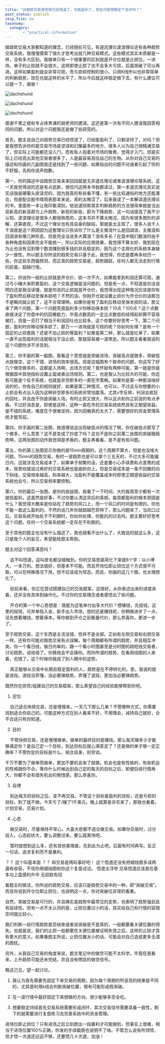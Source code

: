 ```yaml
---
title: "对趋势交易感觉我已经悟道了，也能盈利了，现在只是想稳定下去对吗？"
post_status: publish
skip_file: no
taxonomy:
  category:
        - "practical-information"
---
```


做趋势交易大家都知道的理念，已经随处可见，有道氏理论波浪理论还有各种趋势交易系统，我慢慢摸索了很久才思考出就几种交易模式。这些模式其实本质都是一样，没有多大区别。我做单只有一个很重要的区别就是开仓位就是止损位，一进场，单子的止损就不会很大，这样即使止损了也不会多大亏损，后面突破了可以再进。这样如果盈利就会非常可观，而亏损却控制的很小。只用K线所以也非常简单的判断趋势，现在也就这样的水平了，所以今后就这样稳定做下去，有什么建议可以提一下，谢谢！

![dachshund](https://cdn.fendou.la/funstoutiao/2020/12/110858614.jpg)

![dachshund](https://cdn.fendou.la/funstoutiao/2020/12/110939036.jpg)

![dachshund](https://cdn.fendou.la/funstoutiao/2020/12/111951860.jpg)

感谢千里之堤和专占体育课的胡老师的邀请。这还是第一次有不同人邀请我回答相同的问题，所以对这个问题我还是做了些研究的。

首先，题主说自己对趋势交易已经悟道了，已经能盈利了，只剩坚持了，对吗？但是我想告诉你的是交易市场是谬误和幻像最多的地方，很多人以为自己很精通交易了，但实际上可能都还没入门，而有些人抱着对市场的敬畏，觉得才入门，但是实际上已经高出其他交易者很多了，人是最容易高估自己的生物。从你对自己交易的描述和你画的几副图我还是找到了一些问题，如果指出的问题不对或者引起了你的不舒服，先和你说声抱歉。

第一，你的描述中说趋势交易来来回回就是无非道氏理论或者波浪理论等系统。这一天我觉得说的还是有点武断，很恰巧这两本书我都读过，第一本道氏理论其实说实话我是硬着头皮读完的，因为我真的有些看不懂，有一些比较通俗的地方还能凑合，但是配合股市晴雨表那本来说，真的太晦涩了。后来我读了一本解读道氏理论的书，里面有一本让我印象深刻，他说道琼斯其实判断趋势的方法很简单就是当出现新高的新高即为上升趋势，新低的新低，即为下降趋势，这一句话提高了我不少认知。波浪理论是很多人都很熟悉的，这本书并不算太晦涩，因为有很多图形的讲解，还算直观，不过这个理论也有其自身的缺陷，那就是太主观了，很多人说千人千浪就是这个原因因为这套理论只告诉你了什么是主推浪什么是回调浪，主推浪和回调浪有哪几种形态，但是完全没说多大算浪？浪有多长？在盘中我们数浪时由于各种角度和因素完全不能统一，所以实际的应用效果，我觉得不算太好，我到现在为止也没有见到哪个数浪赚到很多钱的并且稳定的，因为这个主观化的系统本身缺少一致性。所以题主你所说的趋势交易只基于此，我觉得，你还是要再多经历一些，你这些东西偏预测，而正真的趋势交易是，趋势跟踪，任何人都无法走到行情的前面，超越行情。

第二，你说你一般的止损就是开仓价，损一次不大，如果能拿到利润还算可观，通过亏小赚大来积累盈利，这个交易逻辑是没问题的。但是有一点，不知道是你没说明白还是我没读懂，就是你说的止损就是开仓价，我觉得出现这种情况应该是你有了盈利然后移动至保本损吧？不然的话，你刚开仓就设置止损价为开仓价的话那岂不是瞬间就止损了，这不合常理啊。如果你是有了盈利后移动至保本损的话，那又来了两个问题，第一个问题究竟盈利多少你移动保本损？10点？100点？这个点数直接决定了你盘中的抗回撤能力，毕竟点数高的一定比点数低的经得起折腾不容易被打，但是一旦打了相当于利润回吐也比较多，这个你要好好思考一下。第二个问题，盈利时你移动保本损了，那万一一进场就是亏损的呢？你如何处理？是有一个固定的止损套路？还是不加止损的等盈利？如果是第二种，那么就是扛单了，如果一直不出现盈利的话就相当于没止损，那就容易被一波带走。所以题主看看我说的这个问题你涉不涉及到。

第三，你手画的第一副图，我看这个意思就是突破进场，突破高点就做多，突破低点就做空，这个不错，进场的效率很高。但是这幅图有个致命的问题，你这写了好几个做空做多的，这都是入场啊，出场方式呢？我怀疑有两种可能，第一就是你是根据盘中其他指标设置止盈或者出场规则。第二，也是我认为比较大的可能，你这有可能是个反手系统，也就是非空即多的一直在市策略。如果你是第一种那没啥好说的的，你有自己的规则就好，如果是第二种情况，也可以，不过这与你想要的小止损会有点出入因为这种非空即多的系统非常怕震荡，尤其v字反转，利润会疯狂的回吐，并且由于你是突破入场，有时止损又很大，所以这点和你之前说的有点矛盾，不过好消息是，即使是这样，这种一直在市的交易系统依然具有正期望收益，是不错的系统，难度在于很难坚持，因为回撤真的太大了，需要很好的资金管理系统才能驾驭。

第四，你手画的第二张图，按道理说这出现破低点的情况了啊，你在破低点那写了个做多，什么意思？这不是变成了抄底了吗？这也不是你之前第二张图的突破跟趋势啊，这两张图的动作我觉得是矛盾的，题主再看看，是不是有些问题。

第五，你的第三张图显示你做的是15min周期的，这个周期不算大，但是也没啥大问题，15min的趋势交易，有时一波趋势也是可以拿个三五天的，不过大多可能偏日内，这就涉及交易成本了，如果单子频繁的话，还是要小心手续费和点差费的成本，我曾经就说过再好的交易系统也是曲折向上，但是交易成本是一条不回撤的向下斜线，交易频率越高，斜率越大，当盈利不能覆盖成本时即使正期望收益的交易系统也会亏，所以交易频率要控制。

第六，你的最后一张图，是你的收益图，我看了一下时间，大约每周至少都有一次提现盈利，这虽然是好事，不过你要认清这背后的真相，每周都盈利的根本原因是什么？我觉得大概率是你站在了趋势的风口上，而一个风口的时间是有限的，你也不能一直这么盈利的，不然的话几年你就超越巴菲特了，那么问题来了，当风口过后，交易系统开始处于不利期时，你如何处理，你能抗的过去吗，题主要好好思考这个问题，任何一个交易系统都一定存在不利期的。

至于其他的题主也没有什么描述了，我也就看不出什么了，大致说的就这么多，这只是我个人的妄见，希望能给题主帮助。

题主对这个回答满意吗？

    这不叫悟道，这叫皮毛都没接触到。你的交易思路简化下来就8个字：以小博大，一本万利。想法很好，但基本不可能。而且开场位即止损位这个方式很不可取，可以在特殊情况下用，但不应该成为常态。而且，你画的这几个图，也太理想化了。

    目前来看，你正在尝试搭建自己的交易框架，这很好。从你表述出来的进度来看，还并没有具体到操作化。不过你的交易理念或者感悟出了些问题。

    开仓的第一个中心思想是：我能为这笔单付出多大代价？想赚钱，先投钱。这里的投钱，可并单指入金。新手出入市场，想的还是赚钱呢，你稍微进步了一点，没先想着赚钱，想着保本。等你做到开仓之前衡量代价，那么恭喜你，更进一步了。

至于趋势交易，这个东西是主流没错，但并不是全部。正如有左侧交易和右侧交易一样。还有你可能对趋势交易有点误解。每个周期都有所谓的趋势，并且相互冲突。你一个看日线，做日内单的，跟一个看小时图甚至是分时图的超短线交易者，讨论趋势，说他错了。你猜他会不会揍你。而你所谓的趋势，在看周线图的人来看，也错了。这个时候你就成了别人眼中的逆势。

    真正能够从交易中长期且稳定盈利的人，趋势是在不停转化的。恩，我说的就是波段。波段没弄懂，没必要弹趋势。弄懂了波段，更加没必要弹趋势。

既然你在研究/组建自己的交易框架，那么希望自己的经验能够帮到你吧。

1. 定位

    自己适合快频交易，还是慢慢来，一天几下那么几单？不管哪种方式，你需要找到适合你自己的。可能这种方式在别人看来不好，不用理会，减持自己就好，合不合适只有你知道。

2. 目的

    不管快频交易，还是慢慢做单。做单的最终目的是赚钱。那么每天赚多少才能够满足你？是自己定一个目标，到达目标后就心满意足了？还是做的单子够一定正确率？不管你定的目标是什么，结合自身，别空谈。

千万不要为了做单而做单，更加不要机会来了就做。机会也是有性格的，有些机会的性格跟你不合。等你什么时候达到自己定的每天的目标之后，即便后续行情再大，你都不会有错失机会的惋惜感，那么恭喜你。

3. 自律

    到达每天的目标之后，变不再交易。不管这个目标是盈利的目标，还是亏损的目标。到了就不做。今天亏了/赚了1千美元，晚上就算是非农来了，那我也看着。计划交易，交易计划。

4. 心态

    做交易时，尽量保持平常心。大喜大悲都不适合做交易。如果你交易时，过分投入，心态起伏大，要么调整过来，要么就离场吧。

    暂时就想到这么多，还有其他事情做，先到此为止吧，后面有时间再写。反正一句话，追求复利而不是暴利。

？？ 这个叫基本面 ？？ 和交易是两码事好吧！ 这个悟道还没有把蜡烛图多读两遍有收获，不信你用蜡烛图和你这个复盘试试。 悟道太浮夸 交易悟道应该是在基本功上盘感的升华 无招胜有招

看题主的做法，你所说的趋势交易，应该只是趋势交易中的一种，即“突破交易”。而且你说到开仓位即止损位，也说明这一点，你对突破位非常的看重。

自然，突破交易是可行的，并且确实是趋势中最常见的走势，也表明了趋势强劲且有延续性。但有一点不太认同的是，止损位置过小的话，其实给自己和行情的容错空间就比较小。

我们判断一段行情趋势是否结束或者说突破是不是真的，一般都要看关键位置的得失。也就是说，我们的止损一般都要在关键位置被证明失效之后，这样的止损才具有更大的意义。如果像题主所说，止损位置太小的话，可能会对自己造成更多无谓的困扰。

另外，从我自己交易的角度来说，题主笔记中的做空可能不太科学。毕竟在我看来，上升趋势可能还未完结，并且没有明显的做空信号。

略述己见，望一起讨论。

1. 我认为首先需要先固定下来交易的周期，因为每个周期的所呈现的结果是不同的，尤其是利用k线去判断突破位置，很有可能形成假突破。
    
2. 在一波行情中最好固定下来想做的方向，很少能够多空全吃。
    
3. 想要稳定持续首先交易系统需要形成闭环、其次交易信号需要具备一致性，剩下的就需要进行复盘练习去完善系统中的资金管理。​
    

进场位即止损位？只有进场之后立刻跑出一段赢利才可能做到，但事实上很难，相当于进场位置100%正确，你发的手续截图也说明不了啥。不管怎么说有所领悟，但才悟一次道还远远不够，还要悟几十次道，加油！
